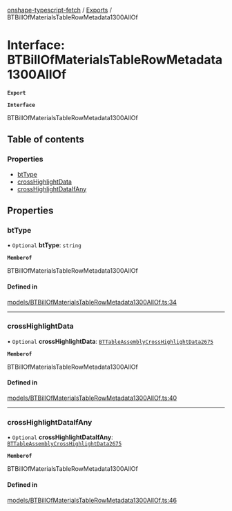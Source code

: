 [onshape-typescript-fetch](../README.md) / [Exports](../modules.md) / BTBillOfMaterialsTableRowMetadata1300AllOf

# Interface: BTBillOfMaterialsTableRowMetadata1300AllOf

**`Export`**

**`Interface`**

BTBillOfMaterialsTableRowMetadata1300AllOf

## Table of contents

### Properties

- [btType](BTBillOfMaterialsTableRowMetadata1300AllOf.md#bttype)
- [crossHighlightData](BTBillOfMaterialsTableRowMetadata1300AllOf.md#crosshighlightdata)
- [crossHighlightDataIfAny](BTBillOfMaterialsTableRowMetadata1300AllOf.md#crosshighlightdataifany)

## Properties

### btType

• `Optional` **btType**: `string`

**`Memberof`**

BTBillOfMaterialsTableRowMetadata1300AllOf

#### Defined in

[models/BTBillOfMaterialsTableRowMetadata1300AllOf.ts:34](https://github.com/toebes/onshape-typescript-fetch/blob/3e11ae1/models/BTBillOfMaterialsTableRowMetadata1300AllOf.ts#L34)

___

### crossHighlightData

• `Optional` **crossHighlightData**: [`BTTableAssemblyCrossHighlightData2675`](BTTableAssemblyCrossHighlightData2675.md)

**`Memberof`**

BTBillOfMaterialsTableRowMetadata1300AllOf

#### Defined in

[models/BTBillOfMaterialsTableRowMetadata1300AllOf.ts:40](https://github.com/toebes/onshape-typescript-fetch/blob/3e11ae1/models/BTBillOfMaterialsTableRowMetadata1300AllOf.ts#L40)

___

### crossHighlightDataIfAny

• `Optional` **crossHighlightDataIfAny**: [`BTTableAssemblyCrossHighlightData2675`](BTTableAssemblyCrossHighlightData2675.md)

**`Memberof`**

BTBillOfMaterialsTableRowMetadata1300AllOf

#### Defined in

[models/BTBillOfMaterialsTableRowMetadata1300AllOf.ts:46](https://github.com/toebes/onshape-typescript-fetch/blob/3e11ae1/models/BTBillOfMaterialsTableRowMetadata1300AllOf.ts#L46)
